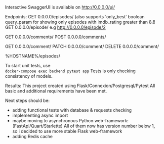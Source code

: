 Interactive SwaggerUI is available on http://0.0.0.0/ui/

Endpoints:
GET 0.0.0.0/episodes/ (also supports 'only_best' boolean query_param for showing only episodes with imdb_rating greater than 8.8
GET 0.0.0.0/episode/<id> e.g http://0.0.0.0/episode/2

GET 0.0.0.0/comments/
POST 0.0.0.0/comments/

GET 0.0.0.0/comment/<id>
PATCH 0.0.0.0/comment/<id>
DELETE 0.0.0.0/comment/<id>

%HOSTNAME%/episodes/


To start unit tests, use  
```docker-compose exec backend pytest app```
Tests is only checking consistency of models.

Results:
This project created using Flask/Connexion/Postgresql/Pytest
All basic and additional requirements have been met.

Next steps should be:
- adding functional tests with database & requests checking
- implementing async import
- maybe moving to asynchronous Python web-framework: (FastApi/Quart/Starlette)
All of them now has version number below 1, so i decided to use more stable Flask web-framework
- adding Redis cache
